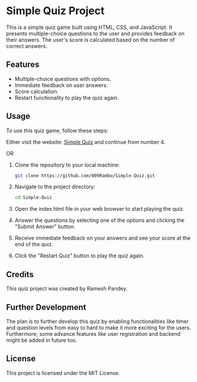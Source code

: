 # Simple Quiz Project

This is a simple quiz game built using HTML, CSS, and JavaScript. It presents multiple-choice questions to the user and provides feedback on their answers. The user's score is calculated based on the number of correct answers.

## Features

- Multiple-choice questions with options.
- Immediate feedback on user answers.
- Score calculation.
- Restart functionality to play the quiz again.

## Usage

To use this quiz game, follow these steps:

Either visit the website: [Simple Quiz](https://009rambo.github.io/Simple-Quiz) and continue from number 4.

OR


1. Clone the repository to your local machine:

   ```bash
   git clone https://github.com/009Rambo/Simple-Quiz.git
2. Navigate to the project directory:

   ```bash
   cd Simple-Quiz

3. Open the index.html file in your web browser to start playing the quiz.

4. Answer the questions by selecting one of the options and clicking the "Submit Answer" button.

5. Receive immediate feedback on your answers and see your score at the end of the quiz.

6. Click the "Restart Quiz" button to play the quiz again.

## Credits
This quiz project was created by Ramesh Pandey.

## Further Development
The plan is to further develop this quiz by enabling functionalities like timer and question levels from easy to hard to make it more exciting for the users. Furthermore, some advance features like user registration and backend might be added in future too.

## License
This project is licensed under the MIT License.

